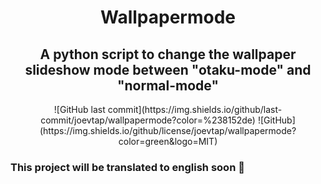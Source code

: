 <h1 align="center">Wallpapermode</h1>
<h2 align="center">A python script to change the wallpaper slideshow mode between "otaku-mode" and "normal-mode"</h2>

<p align="center">
![GitHub last commit](https://img.shields.io/github/last-commit/joevtap/wallpapermode?color=%238152de)
![GitHub](https://img.shields.io/github/license/joevtap/wallpapermode?color=green&logo=MIT)
</p>

### This project will be translated to english soon 🚧
